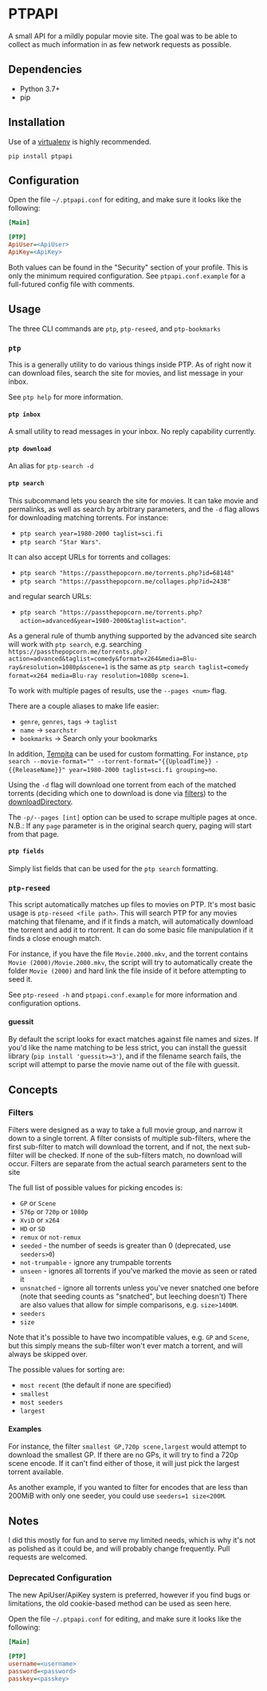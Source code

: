 # PTPAPI

A small API for a mildly popular movie site. The goal was to be able to collect as much information in as few network requests as possible.

## Dependencies

* Python 3.7+
* pip

## Installation

Use of a [virtualenv](https://virtualenv.readthedocs.org/en/latest/userguide.html#usage) is highly recommended.

`pip install ptpapi`

## Configuration

Open the file `~/.ptpapi.conf` for editing, and make sure it looks like the following:

```ini
[Main]

[PTP]
ApiUser=<ApiUser>
ApiKey=<ApiKey>
```

Both values can be found in the "Security" section of your profile. This is only the minimum required configuration. See `ptpapi.conf.example` for a full-futured config file with comments.

## Usage

The three CLI commands are `ptp`, `ptp-reseed`, and `ptp-bookmarks`

### `ptp`

This is a generally utility to do various things inside PTP. As of right now it can download files, search the site for movies, and list message in your inbox.

See `ptp help` for more information.

#### `ptp inbox`

A small utility to read messages in your inbox. No reply capability currently.

#### `ptp download`

An alias for `ptp-search -d`

#### `ptp search`

This subcommand lets you search the site for movies. It can take movie and permalinks, as well as search by arbitrary parameters, and the `-d` flag allows for downloading matching torrents. For instance: 
- `ptp search year=1980-2000 taglist=sci.fi`
- `ptp search "Star Wars"`.

It can also accept URLs for torrents and collages:
- `ptp search "https://passthepopcorn.me/torrents.php?id=68148"`
- `ptp search "https://passthepopcorn.me/collages.php?id=2438"`

and regular search URLs:
- `ptp search "https://passthepopcorn.me/torrents.php?action=advanced&year=1980-2000&taglist=action"`.

As a general rule of thumb anything supported by the advanced site search will work with `ptp search`, e.g. searching `https://passthepopcorn.me/torrents.php?action=advanced&taglist=comedy&format=x264&media=Blu-ray&resolution=1080p&scene=1` is the same as `ptp search taglist=comedy format=x264 media=Blu-ray resolution=1080p scene=1`.

To work with multiple pages of results, use the `--pages <num>` flag.

There are a couple aliases to make life easier:

* `genre`, `genres`, `tags` -> `taglist`
* `name` -> `searchstr`
* `bookmarks` -> Search only your bookmarks

In addition, [Tempita](http://pythonpaste.org/tempita/) can be used for custom formatting. For instance, `ptp search --movie-format="" --torrent-format="{{UploadTime}} - {{ReleaseName}}" year=1980-2000 taglist=sci.fi grouping=no`.

Using the `-d` flag will download one torrent from each of the matched torrents (deciding which one to download is done via [filters](#filters)) to the [downloadDirectory](ptpapi.conf.example#L9).

The `-p/--pages [int]` option can be used to scrape multiple pages at once. N.B.: If any `page` parameter is in the original search query, paging will start from that page.

#### `ptp fields`

Simply list fields that can be used for the `ptp search` formatting.

### `ptp-reseed`

This script automatically matches up files to movies on PTP. It's most basic usage is `ptp-reseed <file path>`. This will search PTP for any movies matching that filename, and if it finds a match, will automatically download the torrent and add it to rtorrent. It can do some basic file manipulation if it finds a close enough match.

For instance, if you have the file `Movie.2000.mkv`, and the torrent contains `Movie (2000)/Movie.2000.mkv`, the script will try to automatically create the folder `Movie (2000)` and hard link the file inside of it before attempting to seed it.

See `ptp-reseed -h` and `ptpapi.conf.example` for more information and configuration options.

#### guessit

By default the script looks for exact matches against file names and sizes. If you'd like the name matching to be less strict, you can install the guessit library (`pip install 'guessit>=3'`), and if the filename search fails, the script will attempt to parse the movie name out of the file with guessit.

## Concepts

### Filters

Filters were designed as a way to take a full movie group, and narrow it down to a single torrent. A filter consists of multiple sub-filters, where the first sub-filter to match will download the torrent, and if not, the next sub-filter will be checked. If none of the sub-filters match, no download will occur. Filters are separate from the actual search parameters sent to the site

The full list of possible values for picking encodes is:
* `GP` or `Scene`
* `576p` or `720p` or `1080p`
* `XviD` or `x264`
* `HD` or `SD`
* `remux` or `not-remux`
* `seeded` - the number of seeds is greater than 0 (deprecated, use `seeders>0`)
* `not-trumpable` - ignore any trumpable torrents
* `unseen` - ignores all torrents if you've marked the movie as seen or rated it
* `unsnatched` - ignore all torrents unless you've never snatched one before (note that seeding counts as "snatched", but leeching doesn't)
There are also values that allow for simple comparisons, e.g. `size>1400M`.
* `seeders`
* `size`

Note that it's possible to have two incompatible values, e.g. `GP` and `Scene`, but this simply means the sub-filter won't ever match a torrent, and will always be skipped over.

The possible values for sorting are:
* `most recent` (the default if none are specified)
* `smallest`
* `most seeders`
* `largest`

#### Examples

For instance, the filter `smallest GP,720p scene,largest` would attempt to download the smallest GP. If there are no GPs, it will try to find a 720p scene encode. If it can't find either of those, it will just pick the largest torrent available.

As another example, if you wanted to filter for encodes that are less than 200MiB with only one seeder, you could use `seeders=1 size<200M`.

## Notes

I did this mostly for fun and to serve my limited needs, which is why it's not as polished as it could be, and will probably change frequently.  Pull requests are welcomed.

### Deprecated Configuration

The new ApiUser/ApiKey system is preferred, however if you find bugs or limitations, the old cookie-based method can be used as seen here.

Open the file `~/.ptpapi.conf` for editing, and make sure it looks like the following:

```ini
[Main]

[PTP]
username=<username>
password=<password>
passkey=<passkey>
```
